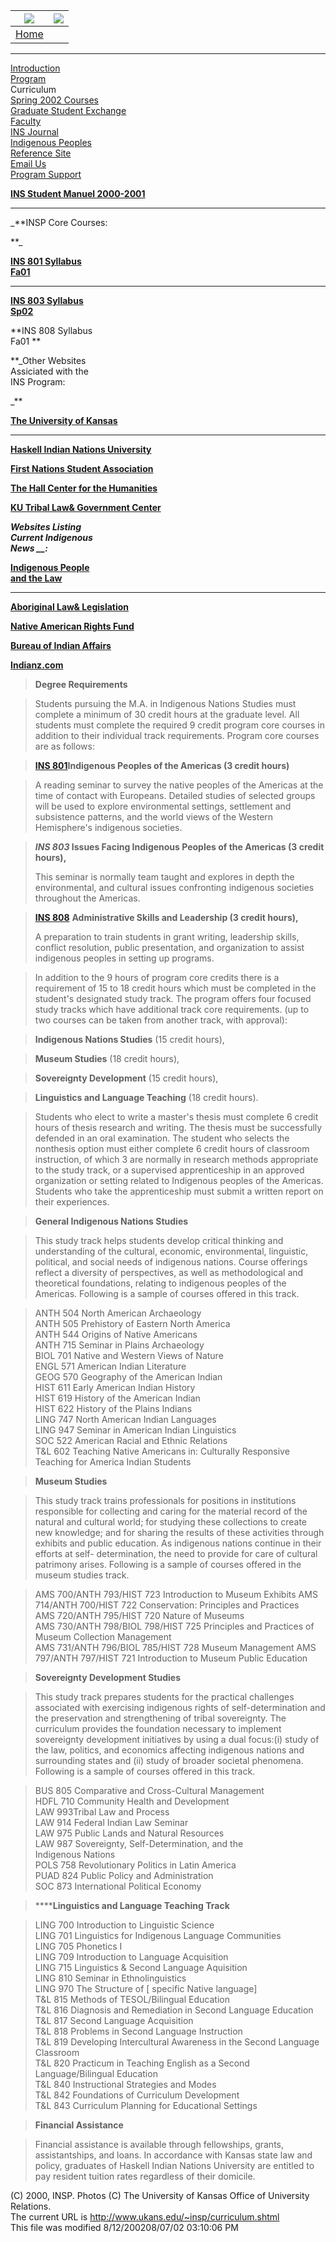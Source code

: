   ![](kuseal.jpg) | ![](title.gif)  
---|---  
| [Home](index.shtml)  
---  
[Introduction](introduction.shtml)  
[Program](program.shtml)  
Curriculum  
[Spring 2002 Courses](spring01.htm)  
[Graduate Student Exchange](gradexchange.shtml)  
[Faculty](faculty.shtml)  
[INS Journal](journal3.html)  
[Indigenous Peoples  
Reference Site](reference.html)  
[Email Us](mailto:insp@raven.cc.ukans.edu)  
[Program Support ](Donations.htm)  
  
**[INS Student Manuel 2000-2001](manual1.htm)**  
  
---  
  
_**INSP Core Courses:  
  
**_

**[INS 801 Syllabus  
](Syl801.htm)**[**Fa01**](file:///C%7C/Program%20Files/Macromedia/Dreamweaver%203/Dreamweaver.exe)  
  
---  
  
**[INS 803 Syllabus  
Sp02 ](sp01ins803.htm)**  
  
**INS 808 Syllabus  
Fa01 **  
  
**_Other Websites  
Assiciated with the  
INS Program:  
  
_**

**[The University of Kansas](http://www.ukans.edu)**  
  
---  
  
**[Haskell Indian Nations University](http://www.haskell.edu)**  
  
**[First Nations Student Association](http://www.ukans.edu/%7Enimma)**  
  
[**The Hall Center for the Humanities**](http://www.hallcenter.ku.edu)  
  
**[KU Tribal Law& Government Center](http://www.law.ukans.edu/triballaw.htm)**  
  
_**Websites Listing  
Current Indigenous  
News **__**:**_

[**Indigenous People  
and the Law**](http://www.kennett.co.nz/law/indigenous)  
  
---  
  
**[Aboriginal Law&
Legislation](http://www.bloorstreet.com/300block/ablawleg.htm)**  
  
**[Native American Rights Fund](http://www.narf.org)**  
  
**[Bureau of Indian Affairs](http://www.doi.gov/bureau-indian-affairs.html)**  
  
**[Indianz.com](http://www.indianz.com)**  
  


>  
>  **Degree Requirements**

>

> Students pursuing the M.A. in Indigenous Nations Studies must complete a
minimum of 30 credit hours at the graduate level. All students must complete
the required 9 credit program core courses in addition to their individual
track requirements. Program core courses are as follows:

>

> **[INS 801](Syl801.htm)Indigenous Peoples of the Americas (3 credit hours)**

>

> A reading seminar to survey the native peoples of the Americas at the time
of contact with Europeans. Detailed studies of selected groups will be used to
explore environmental settings, settlement and subsistence patterns, and the
world views of the Western Hemisphere's indigenous societies.

>

> **_INS 803_ Issues Facing Indigenous Peoples of the Americas (3 credit
hours),**  
>  
>  This seminar is normally team taught and explores in depth the
environmental, and cultural issues confronting indigenous societies throughout
the Americas.  
>

>

>  
>

> [**INS 808**](fall00.htm#808) **Administrative Skills and Leadership (3
credit hours),**  
>  
>  A preparation to train students in grant writing, leadership skills,
conflict resolution, public presentation, and organization to assist
indigenous peoples in setting up programs.  
>  
>  
>  
>

> In addition to the 9 hours of program core credits there is a requirement of
15 to 18 credit hours which must be completed in the student's designated
study track. The program offers four focused study tracks which have
additional track core requirements. (up to two courses can be taken from
another track, with approval):

>

> **Indigenous Nations Studies** (15 credit hours),  
>

> **Museum Studies** (18 credit hours),

>

> **Sovereignty Development** (15 credit hours),

>

> **Linguistics and Language Teaching** (18 credit hours).

>

>  
>

> Students who elect to write a master's thesis must complete 6 credit hours
of thesis research and writing. The thesis must be successfully defended in an
oral examination. The student who selects the nonthesis option must either
complete 6 credit hours of classroom instruction, of which 3 are normally in
research methods appropriate to the study track, or a supervised
apprenticeship in an approved organization or setting related to Indigenous
peoples of the Americas. Students who take the apprenticeship must submit a
written report on their experiences.

>

> **General Indigenous Nations Studies**

>

> This study track helps students develop critical thinking and understanding
of the cultural, economic, environmental, linguistic, political, and social
needs of indigenous nations. Course offerings reflect a diversity of
perspectives, as well as methodological and theoretical foundations, relating
to indigenous peoples of the Americas. Following is a sample of courses
offered in this track.

>

> ANTH 504 North American Archaeology  
>  ANTH 505 Prehistory of Eastern North America  
>  ANTH 544 Origins of Native Americans  
>  ANTH 715 Seminar in Plains Archaeology  
>  BIOL 701 Native and Western Views of Nature  
>  ENGL 571 American Indian Literature  
>  GEOG 570 Geography of the American Indian  
>  HIST 611 Early American Indian History  
>  HIST 619 History of the American Indian  
>  HIST 622 History of the Plains Indians  
>  LING 747 North American Indian Languages  
>  LING 947 Seminar in American Indian Linguistics  
>  SOC 522 American Racial and Ethnic Relations  
>  T&L 602 Teaching Native Americans in: Culturally Responsive Teaching for
America Indian Students  
>  
>

> **Museum Studies**

>

> This study track trains professionals for positions in institutions
responsible for collecting and caring for the material record of the natural
and cultural world; for studying these collections to create new knowledge;
and for sharing the results of these activities through exhibits and public
education. As indigenous nations continue in their efforts at self-
determination, the need to provide for care of cultural patrimony arises.
Following is a sample of courses offered in the museum studies track.

>

> AMS 700/ANTH 793/HIST 723 Introduction to Museum Exhibits AMS 714/ANTH
700/HIST 722 Conservation: Principles and Practices  
>  AMS 720/ANTH 795/HIST 720 Nature of Museums  
>  AMS 730/ANTH 798/BIOL 798/HIST 725 Principles and Practices of Museum
Collection Management  
>  AMS 731/ANTH 796/BIOL 785/HIST 728 Museum Management AMS 797/ANTH 797/HIST
721 Introduction to Museum Public Education  
>  
>

> **Sovereignty Development Studies**

>

> This study track prepares students for the practical challenges associated
with exercising indigenous rights of self-determination and the preservation
and strengthening of tribal sovereignty. The curriculum provides the
foundation necessary to implement sovereignty development initiatives by using
a dual focus:(i) study of the law, politics, and economics affecting
indigenous nations and surrounding states and (ii) study of broader societal
phenomena. Following is a sample of courses offered in this track.

>

>  
>

>

> BUS 805 Comparative and Cross-Cultural Management  
>  HDFL 710 Community Health and Development  
>  LAW 993Tribal Law and Process  
>  LAW 914 Federal Indian Law Seminar  
>  LAW 975 Public Lands and Natural Resources  
>  LAW 987 Sovereignty, Self-Determination, and the  
>  Indigenous Nations  
>  POLS 758 Revolutionary Politics in Latin America  
>  PUAD 824 Public Policy and Administration  
>  SOC 873 International Political Economy

>

> ******Linguistics and Language Teaching Track**

>

> LING 700 Introduction to Linguistic Science  
>  LING 701 Linguistics for Indigenous Language Communities  
>  LING 705 Phonetics I  
>  LING 709 Introduction to Language Acquisition  
>  LING 715 Linguistics & Second Language Aquisition  
>  LING 810 Seminar in Ethnolinguistics  
>  LING 970 The Structure of [ specific Native language]  
>  T&L 815 Methods of TESOL/Bilingual Education  
>  T&L 816 Diagnosis and Remediation in Second Language Education  
>  T&L 817 Second Language Acquisition  
>  T&L 818 Problems in Second Language Instruction  
>  T&L 819 Developing Intercultural Awareness in the Second Language Classroom  
>  T&L 820 Practicum in Teaching English as a Second Language/Bilingual
Education  
>  T&L 840 Instructional Strategies and Modes  
>  T&L 842 Foundations of Curriculum Development  
>  T&L 843 Curriculum Planning for Educational Settings  
>  
>

> **Financial Assistance**

>

> Financial assistance is available through fellowships, grants,
assistantships, and loans. In accordance with Kansas state law and policy,
graduates of Haskell Indian Nations University are entitled to pay resident
tuition rates regardless of their domicile.  
  
  
(C) 2000, INSP. Photos (C) The University of Kansas Office of University
Relations.  
The current URL is http://www.ukans.edu/~insp/curriculum.shtml  
This file was modified 8/12/200208/07/02 03:10:06 PM

